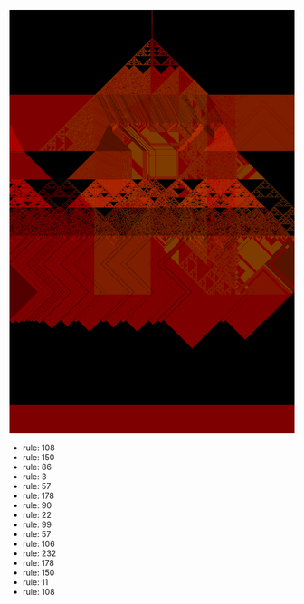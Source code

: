 ![photo](./output.png) 
 * rule: 108
* rule: 150
* rule: 86
* rule: 3
* rule: 57
* rule: 178
* rule: 90
* rule: 22
* rule: 99
* rule: 57
* rule: 106
* rule: 232
* rule: 178
* rule: 150
* rule: 11
* rule: 108
